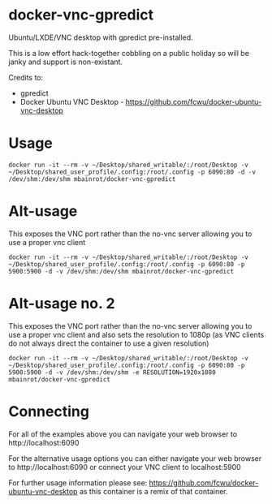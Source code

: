 # docker-vnc-gpredict
Ubuntu/LXDE/VNC desktop with gpredict pre-installed.

This is a low effort hack-together cobbling on a public holiday so will be janky and support is non-existant.

Credits to:
* gpredict
* Docker Ubuntu VNC Desktop - https://github.com/fcwu/docker-ubuntu-vnc-desktop

# Usage
```
docker run -it --rm -v ~/Desktop/shared_writable/:/root/Desktop -v ~/Desktop/shared_user_profile/.config:/root/.config -p 6090:80 -d -v /dev/shm:/dev/shm mbainrot/docker-vnc-gpredict
```

# Alt-usage
This exposes the VNC port rather than the no-vnc server allowing you to use a proper vnc client 
```
docker run -it --rm -v ~/Desktop/shared_writable/:/root/Desktop -v ~/Desktop/shared_user_profile/.config:/root/.config -p 6090:80 -p 5900:5900 -d -v /dev/shm:/dev/shm mbainrot/docker-vnc-gpredict
```

# Alt-usage no. 2
This exposes the VNC port rather than the no-vnc server allowing you to use a proper vnc client and also sets the resolution to 1080p (as VNC clients do not always direct the container to use a given resolution)
```
docker run -it --rm -v ~/Desktop/shared_writable/:/root/Desktop -v ~/Desktop/shared_user_profile/.config:/root/.config -p 6090:80 -p 5900:5900 -d -v /dev/shm:/dev/shm -e RESOLUTION=1920x1080 mbainrot/docker-vnc-gpredict
```

# Connecting
For all of the examples above you can navigate your web browser to http://localhost:6090

For the alternative usage options you can either navigate your web browser to http://localhost:6090 or connect your VNC client to localhost:5900

For further usage information please see: https://github.com/fcwu/docker-ubuntu-vnc-desktop as this container is a remix of that container.

